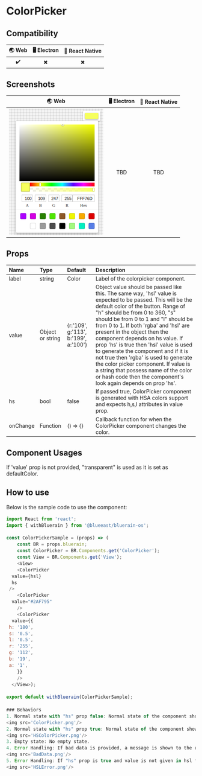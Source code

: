 # ColorPicker

## Compatibility

| 🌏 Web | 🖥 Electron | 📱 React Native |
| :----: | :---------: | :-------------: |
| ✔️     | ✖           | ✖             |

## Screenshots

| 🌏 Web | 🖥 Electron | 📱 React Native |
| :---: | :--------: | :------------: |
| ![web image](./screenshots/ColorPicker.png)  |    TBD   |  TBD |

## Props

| Name | Type | Default | Description |
|:-----|:-----|:--------|:------------|
| label | string | Color | Label of the colorpicker component. |
| value | Object or string | {r:'109', g:'113', b:'199', a:'100'} | Object value should be passed like this. The same way, 'hsl' value is expected to be passed. This will be the default color of the button. Range of "h" should be from 0 to 360, "s" should be from 0 to 1 and "l" should be from 0 to 1. If both 'rgba' and 'hsl' are present in the object then the component depends on hs value. If prop 'hs' is true then 'hsl' value is used to generate the component and if it is not true then 'rgba' is used to generate the color picker component. If value is a string that possess name of the color or hash code then the component's look again depends on prop 'hs'.  |
| hs | bool | false | If passed true, ColorPicker component is generated with HSA colors support and expects h,s,l attributes in value prop. |
| onChange | Function | () => {} | Callback function for when the ColorPicker component changes the color. |

## Component Usages

 If 'value' prop is not provided, "transparent" is used as it is set as defaultColor.

## How to use

Below is the sample code to use the component:

```JavaScript
import React from 'react';
import { withBluerain } from '@blueeast/bluerain-os';

const ColorPickerSample = (props) => (
    const BR = props.bluerain;
    const ColorPicker = BR.Components.get('ColorPicker');
    const View = BR.Components.get('View');
    <View>
    <ColorPicker
  value={hsl}
  hs
 />
    <ColorPicker
  value="#2AF795"
    />
    <ColorPicker
  value={{
 h: '180',
 s: '0.5',
 l: '0.5',
 r: '255',
 g: '112',
 b: '19',
 a: '1',
    }}
    />
  </View>);

export default withBluerain(ColorPickerSample);

### Behaviors
1. Normal state with "hs" prop false: Normal state of the component shows a button in which default value of color is being shown and when this button is clicked, Color Picker is shown in which it shows the default color that was set by using the prop "value". Changing the color behaves as the prop "onChange" demands.  
<img src='ColorPicker.png'/>
2. Normal state with "hs" prop true: Normal state of the component shows a button in which default value of color is being shown and when this button is clicked, Color Picker is shown in which it shows the default color that was set by using the prop "value" and gives support of HSL color support. Arrow control can be used to switch to either RGBA, HEX or HSL supporting Colorpicker. Changing the color behaves as the prop "onChange" demands.  
<img src='HSColorPicker.png'/>
3. Empty state: No empty state.
4. Error Handling: If bad data is provided, a message is shown to the user as can be seen in the below.  
<img src='BadData.png'/>
5. Error Handling: If "hs" prop is true and value is not given in hsl format, then a message is shown to the user as can be seen in the below.  
<img src='HSLError.png'/>

